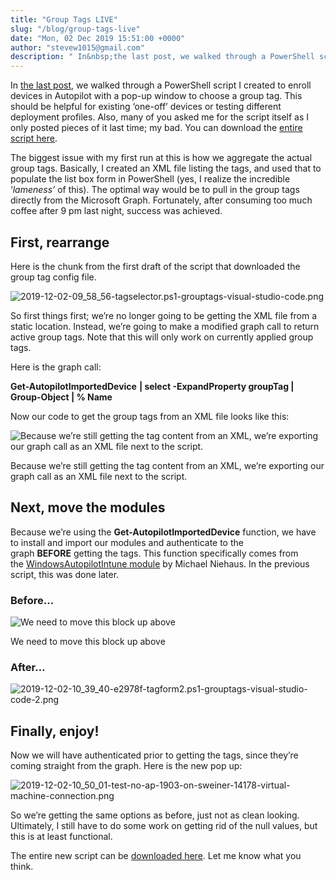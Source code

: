 ```yaml
---
title: "Group Tags LIVE"
slug: "/blog/group-tags-live"
date: "Mon, 02 Dec 2019 15:51:00 +0000"
author: "stevew1015@gmail.com"
description: " In&nbsp;the last post, we walked through a PowerShell script I created to enroll devices in Autopilot with a pop-up window to choose a group tag. This should be helpful for existing ‘one-off’ devices or testing different deployment profiles. Also, many of you asked me for the script itself"
---
```


In [the last post](https://z0touch.home.blog/2019/11/30/autopilot-group-tags/), we walked through a PowerShell script I created to enroll devices in Autopilot with a pop-up window to choose a group tag. This should be helpful for existing ‘one-off’ devices or testing different deployment profiles. Also, many of you asked me for the script itself as I only posted pieces of it last time; my bad. You can download the [entire script here](https://z0tinstallers.blob.core.windows.net/configs/tagSelector.ps1?sv=2019-02-02&ss=b&srt=sco&sp=rwdlac&se=2020-12-31T22:44:02Z&st=2019-12-02T14:44:02Z&spr=https&sig=kg2j7kOXkWNZQieiYVhDoqVfIzCA1npLF7eYtoTwQ4I%3D).

The biggest issue with my first run at this is how we aggregate the actual group tags. Basically, I created an XML file listing the tags, and used that to populate the list box form in PowerShell (yes, I realize the incredible ‘_lameness’_ of this). The optimal way would be to pull in the group tags directly from the Microsoft Graph. Fortunately, after consuming too much coffee after 9 pm last night, success was achieved.

First, rearrange
----------------

Here is the chunk from the first draft of the script that downloaded the group tag config file.

![2019-12-02-09_58_56-tagselector.ps1-grouptags-visual-studio-code.png](https://images.squarespace-cdn.com/content/v1/5dd365a31aa1fd743bc30b8e/1581090372669-ZRAO0N3O1VWREAOCKQCV/2019-12-02-09_58_56-tagselector.ps1-grouptags-visual-studio-code.png)

So first things first; we’re no longer going to be getting the XML file from a static location. Instead, we’re going to make a modified graph call to return active group tags. Note that this will only work on currently applied group tags.

Here is the graph call:

**Get-AutopilotImportedDevice** **| select -ExpandProperty groupTag | Group-Object | % Name**

Now our code to get the group tags from an XML file looks like this:

![Because we’re still getting the tag content from an XML, we’re exporting our graph call as an XML file next to the script.](https://images.squarespace-cdn.com/content/v1/5dd365a31aa1fd743bc30b8e/1581090405134-PU1EY3MENTNYNP4U6R0W/2019-12-02-10_34_25-tagform2.ps1-grouptags-visual-studio-code.png)

Because we’re still getting the tag content from an XML, we’re exporting our graph call as an XML file next to the script.

Next, move the modules
----------------------

Because we’re using the **Get-AutopilotImportedDevice** function, we have to install and import our modules and authenticate to the graph **BEFORE** getting the tags. This function specifically comes from the [WindowsAutopilotIntune module](https://www.powershellgallery.com/packages/WindowsAutoPilotIntune/3.9) by Michael Niehaus. In the previous script, this was done later.

### Before…

![We need to move this block up above](https://images.squarespace-cdn.com/content/v1/5dd365a31aa1fd743bc30b8e/1581090444159-D9JR2Y3PS014KFNMNMUE/2019-12-02-10_37_11-tagselector.ps1-grouptags-visual-studio-code-1.png)

We need to move this block up above

### After…

![2019-12-02-10_39_40-e2978f-tagform2.ps1-grouptags-visual-studio-code-2.png](https://images.squarespace-cdn.com/content/v1/5dd365a31aa1fd743bc30b8e/1581090640841-N9W19DEJV4AOP0POX6KF/2019-12-02-10_39_40-e2978f-tagform2.ps1-grouptags-visual-studio-code-2.png)

Finally, enjoy!
---------------

Now we will have authenticated prior to getting the tags, since they’re coming straight from the graph. Here is the new pop up:

![2019-12-02-10_50_01-test-no-ap-1903-on-sweiner-14178-virtual-machine-connection.png](https://images.squarespace-cdn.com/content/v1/5dd365a31aa1fd743bc30b8e/1581090670314-4TC190B2NDOR4DENZT33/2019-12-02-10_50_01-test-no-ap-1903-on-sweiner-14178-virtual-machine-connection.png)

So we’re getting the same options as before, just not as clean looking. Ultimately, I still have to do some work on getting rid of the null values, but this is at least functional.

The entire new script can be [downloaded here](https://z0tinstallers.blob.core.windows.net/configs/tagSelector2.ps1?sv=2019-02-02&ss=b&srt=sco&sp=rwdlac&se=2020-12-31T22:44:02Z&st=2019-12-02T14:44:02Z&spr=https&sig=kg2j7kOXkWNZQieiYVhDoqVfIzCA1npLF7eYtoTwQ4I%3D). Let me know what you think.